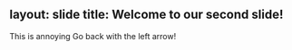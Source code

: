 layout: slide
title: Welcome to our second slide!
-------
This is annoying
Go back with the left arrow!
